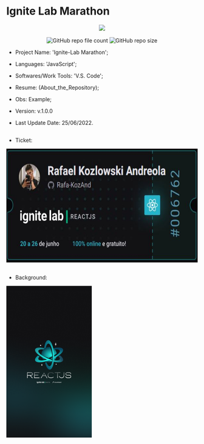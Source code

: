 # Ignite Lab Marathon

<p align="center">
<img src="http://img.shields.io/static/v1?label=STATUS&message=Concluded&color=blue&style=flat"/>
</p>

<p align="center">
<img alt="GitHub repo file count" src="https://img.shields.io/github/directory-file-count/Rafa-KozAnd/Ignite-Lab_Marathon">
<img alt="GitHub repo size" src="https://img.shields.io/github/repo-size/Rafa-KozAnd/Ignite-Lab-Marathon">
</p>

- Project Name: 'Ignite-Lab Marathon';
- Languages: 'JavaScript';
- Softwares/Work Tools: 'V.S. Code';
- Resume: (About_the_Repository);
- Obs: Example;
- Version: v.1.0.0

- Last Update Date: 25/06/2022.

##
- Ticket:
<div>
  <img align="center" height="300" widht="300" src="/Print/TicketBlue.JPG" />
</div><br>

- Background: 
<div>
  <img align="center" height="400" widht="400" src="/Print/Wallpaper.png" />
</div><br>
